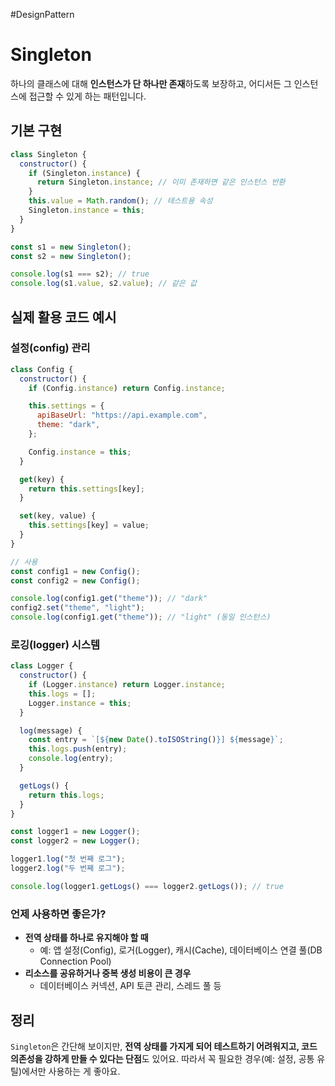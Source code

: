 #DesignPattern

# Singleton

하나의 클래스에 대해 **인스턴스가 단 하나만 존재**하도록 보장하고, 어디서든 그 인스턴스에 접근할 수 있게 하는 패턴입니다.

## 기본 구현

```js
class Singleton {
  constructor() {
    if (Singleton.instance) {
      return Singleton.instance; // 이미 존재하면 같은 인스턴스 반환
    }
    this.value = Math.random(); // 테스트용 속성
    Singleton.instance = this;
  }
}

const s1 = new Singleton();
const s2 = new Singleton();

console.log(s1 === s2); // true
console.log(s1.value, s2.value); // 같은 값
```


## 실제 활용 코드 예시

### 설정(config) 관리
```js
class Config {
  constructor() {
    if (Config.instance) return Config.instance;

    this.settings = {
      apiBaseUrl: "https://api.example.com",
      theme: "dark",
    };

    Config.instance = this;
  }

  get(key) {
    return this.settings[key];
  }

  set(key, value) {
    this.settings[key] = value;
  }
}

// 사용
const config1 = new Config();
const config2 = new Config();

console.log(config1.get("theme")); // "dark"
config2.set("theme", "light");
console.log(config1.get("theme")); // "light" (동일 인스턴스)
```

### 로깅(logger) 시스템
```js
class Logger {
  constructor() {
    if (Logger.instance) return Logger.instance;
    this.logs = [];
    Logger.instance = this;
  }

  log(message) {
    const entry = `[${new Date().toISOString()}] ${message}`;
    this.logs.push(entry);
    console.log(entry);
  }

  getLogs() {
    return this.logs;
  }
}

const logger1 = new Logger();
const logger2 = new Logger();

logger1.log("첫 번째 로그");
logger2.log("두 번째 로그");

console.log(logger1.getLogs() === logger2.getLogs()); // true
```

### 언제 사용하면 좋은가?

- **전역 상태를 하나로 유지해야 할 때**
    - 예: 앱 설정(Config), 로거(Logger), 캐시(Cache), 데이터베이스 연결 풀(DB Connection Pool)
- **리소스를 공유하거나 중복 생성 비용이 큰 경우**
    - 데이터베이스 커넥션, API 토큰 관리, 스레드 풀 등

## 정리
`Singleton`은 간단해 보이지만, **전역 상태를 가지게 되어 테스트하기 어려워지고, 코드 의존성을 강하게 만들 수 있다는 단점**도 있어요. 따라서 꼭 필요한 경우(예: 설정, 공통 유틸)에서만 사용하는 게 좋아요.
